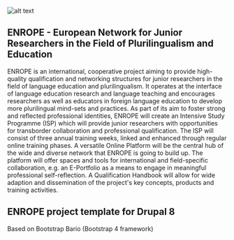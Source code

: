 ![alt text](https://enrope.eu/themes/contrib/enrope/img/enrope.png "ENROPE Project")

## ENROPE - European Network for Junior Researchers in the Field of Plurilingualism and Education

ENROPE is an international, cooperative project aiming to provide high-quality qualification and networking structures for junior researchers in the field of language education and plurilingualism. It operates at the interface of language education research and language teaching and encourages researchers as well as educators in foreign language education to develop more plurilingual mind-sets and practices. As part of its aim to foster strong and reflected professional identities, ENROPE will create an Intensive Study Programme (ISP) which will provide junior researchers with opportunities for transborder collaboration and professional qualification. The ISP will consist of three annual training weeks, linked and enhanced through regular online training phases. A versatile Online Platform will be the central hub of the wide and diverse network that ENROPE is going to build up. The platform will offer spaces and tools for international and field-specific collaboration, e.g. an E-Portfolio as a means to engage in meaningful professional self-reflection. A Qualification Handbook will allow for wide adaption and dissemination of the project's key concepts, products and training activities.

## ENROPE project template for Drupal 8

Based on Bootstrap Bario (Bootstrap 4 framework)
